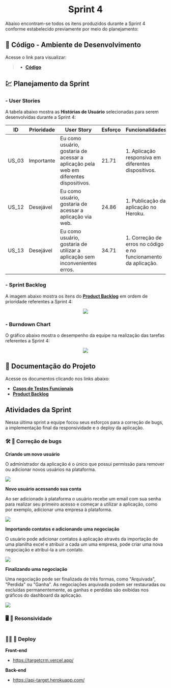<h1 align="center"> 
  Sprint 4
</h1>

Abaixo encontram-se todos os itens produzidos durante a Sprint 4 conforme estabelecido previamente por meio do planejamento: 

## 📃 Código - Ambiente de Desenvolvimento 

Acesse o link para visualizar:

> * [__Código__](https://github.com/vinicius-hso/api-sem3-target-crm/tree/development)

## 💹 Planejamento da Sprint

### - User Stories

A tabela abaixo mostra as __Histórias de Usuário__ selecionadas para serem desenvolvidas durante a Sprint 4:

| ID     | Prioridade | User Story                       | Esforço                              | Funcionalidades                      |
| -------| ---------- | -------------------------------- | ------------------------------------ | ------------------------------------ |
| US_03  | Importante | Eu como usuário, gostaria de acessar a aplicação pela web em diferentes dispositivos. | 21.71 | 1. Aplicação responsiva em diferentes dispositivos. | 
| US_12  | Desejável  | Eu como usuário, gostaria de acessar a aplicação via web.  | 24.86 | 1. Publicação da aplicação no Heroku. |
| US_13  | Desejável  | Eu como usuário, gostaria de utilizar a aplicação sem inconvenientes erros.  | 34.71 | 1. Correção de erros no código e no funcionamento da aplicação. |

### - Sprint Backlog

A imagem abaixo mostra os itens do [__Product Backlog__](https://github.com/vinicius-hso/api-sem3-target-crm/blob/Sprint-4/Documentation/product-backlog-target.pdf) em ordem de prioridade referentes a Sprint 4:

<p align="center">
  <img src="link" /></p>

### - Burndown Chart

O gráfico abaixo mostra o desempenho da equipe na realização das tarefas referentes a Sprint 4:

<p align="center">
  <img src="link"  /></p>
   
## 📂 Documentação do Projeto

Acesse os documentos clicando nos links abaixo:

* [__Casos de Testes Funcionais__](link)
* [__Product Backlog__](https://github.com/vinicius-hso/api-sem3-target-crm/blob/Sprint-4/Documentation/product-backlog-target.pdf)

## Atividades da Sprint

Nessa última sprint a equipe focou seus esforços para a correção de bugs, a implementação final da responsividade e o deploy da aplicação.

### 🛠️ 🐞 Correção de bugs

**Criando um novo usuário**

O administrador da aplicação é o único que possui permissão para remover ou adicionar novos usuários na plataforma. 

![](https://github.com/vinicius-hso/api-sem3-target-crm/blob/Sprint-4/Images/gifs/%231-create-user.gif)

**Novo usuário acessando sua conta**

Ao ser adicionado à plataforma o usuário recebe um email com sua senha para realizar seu primeiro acesso e começar a utilizar a aplicação, como por exemplo, adicionar uma empresa à plataforma.

![](https://github.com/vinicius-hso/api-sem3-target-crm/blob/Sprint-4/Images/gifs/%232-create-company.gif)

**Importando contatos e adicionando uma negociação**

O usuário pode adicionar contatos à aplicação através da importação de uma planilha excel e atribuir a cada um uma empresa, pode criar uma nova negociação e atribuí-la a um contato.

![](https://github.com/vinicius-hso/api-sem3-target-crm/blob/Sprint-4/Images/gifs/%233-import-contact-create-deal.gif)

**Finalizando uma negociação**

Uma negociação pode ser finalizada de três formas, como "Arquivada", "Perdida" ou "Ganha". As negociações arquivada podem ser restauradas ou excluídas permanentemente, as ganhas e perdidas são exibidas nos gráficos do dashboard da aplicação.

![](https://github.com/vinicius-hso/api-sem3-target-crm/blob/Sprint-4/Images/gifs/%234-archive-won-dashboard.gif)

### 🖥️ 📱 Resonsividade

![]()

### 🧑‍🚀 🚀 Deploy

**Front-end**

* https://targetcrm.vercel.app/

**Back-end**

* https://api-target.herokuapp.com/
